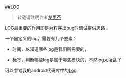 ##LOG

> 转载请注明作者[梦里茶](https://github.com/ahangchen)



LOG最重要的作用即是为程序出bug时调试提供思路，

一个自定义的log，需要有几个要素：

* 时间，以知道哪些log是我们所需要的，

* 标签，判断哪些log是属于哪些模块的，不然log太凌乱了

可以参考我的android代码库中的[Log](https://github.com/ahangchen/Trd/tree/master/app/src/main/java/ahang/util/log)